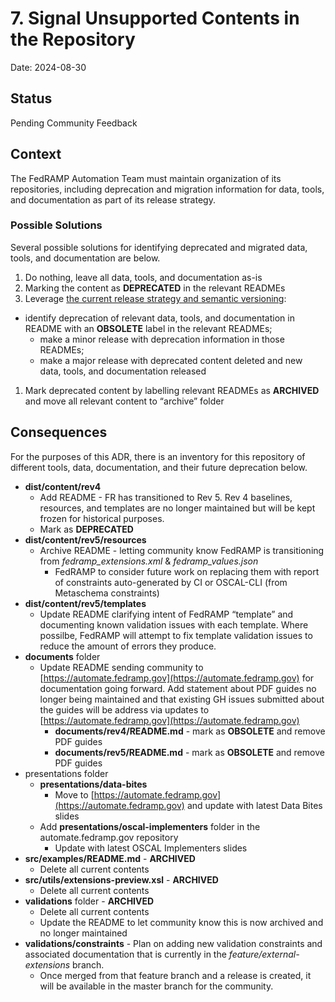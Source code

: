 # 7. Signal Unsupported Contents in the Repository

Date: 2024-08-30

## Status

Pending Community Feedback

## Context

The FedRAMP Automation Team must maintain organization of its repositories, including deprecation and migration information for data, tools, and documentation as part of its release strategy.

### Possible Solutions

Several possible solutions for identifying deprecated and migrated data, tools, and documentation are below.

1. Do nothing, leave all data, tools, and documentation as-is
1. Marking the content as **DEPRECATED** in the relevant READMEs
1. Leverage [the current release strategy and semantic versioning](https://github.com/GSA/automate.fedramp.gov/blob/f085168bc485cf764a37c148d3a3109507d4695a/content/about/release.md):
  - identify deprecation of relevant data, tools, and documentation in README with an **OBSOLETE** label in the relevant READMEs;
    - make a minor release with deprecation information in those READMEs;
    - make a major release with deprecated content deleted and new data, tools, and documentation released
1. Mark deprecated content by labelling relevant READMEs as **ARCHIVED** and move all relevant content to “archive” folder
   
## Consequences

For the purposes of this ADR, there is an inventory for this repository of different tools, data, documentation, and their future deprecation below.

* **dist/content/rev4**  
  * Add README \- FR has transitioned to Rev 5\.  Rev 4 baselines, resources, and templates are no longer maintained but will be kept frozen for historical purposes.
  * Mark as **DEPRECATED**
* **dist/content/rev5/resources**  
  * Archive README \- letting community know FedRAMP is transitioning from *fedramp\_extensions.xml* & *fedramp\_values.json*
    * FedRAMP to consider future work on replacing them with report of constraints auto-generated by CI or OSCAL-CLI (from Metaschema constraints)  
* **dist/content/rev5/templates**  
  * Update README clarifying intent of FedRAMP “template” and documenting known validation issues with each template.  Where possilbe, FedRAMP will attempt to fix template validation issues to reduce the amount of errors they produce.  
* **documents** folder  
  * Update README sending community to [https://automate.fedramp.gov](https://automate.fedramp.gov) for documentation going forward.  Add statement about PDF guides no longer being maintained and that existing GH issues submitted about the guides will be address via updates to [https://automate.fedramp.gov](https://automate.fedramp.gov)   
    * **documents/rev4/README.md** \- mark as **OBSOLETE** and remove PDF guides
    * **documents/rev5/README.md** \- mark as **OBSOLETE** and remove PDF guides
* presentations folder  
  * **presentations/data-bites**  
    * Move to [https://automate.fedramp.gov](https://automate.fedramp.gov) and update with latest Data Bites slides  
  * Add **presentations/oscal-implementers** folder in the automate.fedramp.gov repository
    * Update with latest OSCAL Implementers slides
* **src/examples/README.md** \- **ARCHIVED**
  * Delete all current contents
* **src/utils/extensions-preview.xsl** \- **ARCHIVED**
  * Delete all current contents
* **validations** folder \- **ARCHIVED**
  * Delete all current contents
  * Update the README to let community know this is now archived and no longer maintained  
* **validations/constraints** \- Plan on adding new validation constraints and associated documentation that is currently in the *feature/external-extensions* branch.
  * Once merged from that feature branch and a release is created, it will be available in the master branch for the community. 
